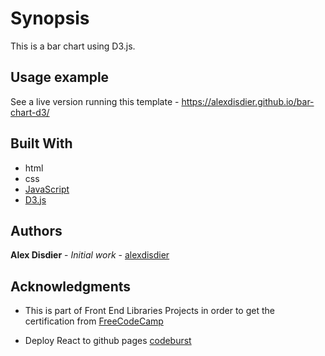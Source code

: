 # Synopsis

This is a bar chart using D3.js.

## Usage example

See a live version running this template - https://alexdisdier.github.io/bar-chart-d3/

## Built With

- html
- css
- [JavaScript](https://developer.mozilla.org/bm/docs/Web/JavaScript)
- [D3.js](https://d3js.org/)

## Authors

**Alex Disdier** - _Initial work_ - [alexdisdier](https://github.com/alexdisdier)

## Acknowledgments

- This is part of Front End Libraries Projects in order to get the certification from [FreeCodeCamp](https://learn.freecodecamp.org/data-visualization/data-visualization-projects/visualize-data-with-a-bar-chart)

- Deploy React to github pages [codeburst](https://codeburst.io/deploy-react-to-github-pages-to-create-an-amazing-website-42d8b09cd4d)
